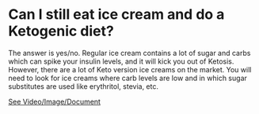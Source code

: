 # Can I still eat ice cream and do a Ketogenic diet?

The answer is yes/no. Regular ice cream contains a lot of sugar and carbs which can spike your insulin levels, and it will kick you out of Ketosis. However, there are a lot of Keto version ice creams on the market. You will need to look for ice creams where carb levels are low and in which sugar substitutes are used like erythritol, stevia, etc.

 [See Video/Image/Document](https://hls-player.drberg.com/asset?path=migrated-assets/is-your-keto-ice-cream-keto-friendly)